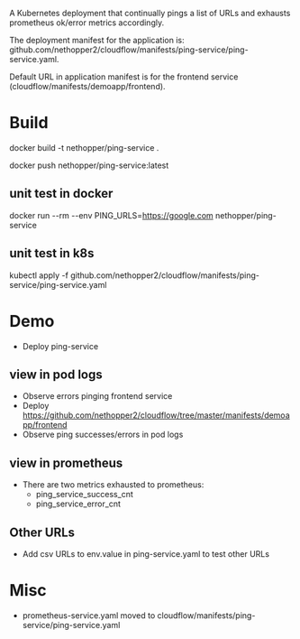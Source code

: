 A Kubernetes deployment that continually pings a list of URLs and exhausts prometheus ok/error metrics accordingly.

The deployment manifest for the application is: github.com/nethopper2/cloudflow/manifests/ping-service/ping-service.yaml.

Default URL in application manifest is for the frontend service (cloudflow/manifests/demoapp/frontend).

# Build
docker build -t nethopper/ping-service .

docker push nethopper/ping-service:latest

## unit test in docker
docker run --rm --env PING_URLS=https://google.com nethopper/ping-service

## unit test in k8s
kubectl apply -f github.com/nethopper2/cloudflow/manifests/ping-service/ping-service.yaml

# Demo
  - Deploy ping-service

## view in pod logs
  - Observe errors pinging frontend service
  - Deploy https://github.com/nethopper2/cloudflow/tree/master/manifests/demoapp/frontend
  - Observe ping successes/errors in pod logs

## view in prometheus
  - There are two metrics exhausted to prometheus:
      + ping_service_success_cnt
      + ping_service_error_cnt

## Other URLs
  - Add csv URLs to env.value in ping-service.yaml to test other URLs

# Misc
  - prometheus-service.yaml moved to cloudflow/manifests/ping-service/ping-service.yaml

